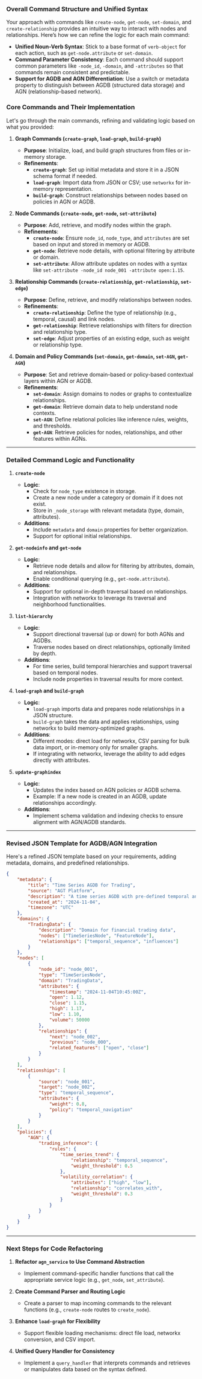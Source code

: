 
### Overall Command Structure and Unified Syntax

Your approach with commands like `create-node`, `get-node`, `set-domain`, and `create-relationship` provides an intuitive way to interact with nodes and relationships. Here’s how we can refine the logic for each main command:

- **Unified Noun-Verb Syntax**: Stick to a base format of `verb-object` for each action, such as `get-node.attribute` or `set-domain`.
- **Command Parameter Consistency**: Each command should support common parameters like `-node_id`, `-domain`, and `-attributes` so that commands remain consistent and predictable.
- **Support for AGDB and AGN Differentiation**: Use a switch or metadata property to distinguish between AGDB (structured data storage) and AGN (relationship-based network).

### Core Commands and Their Implementation

Let's go through the main commands, refining and validating logic based on what you provided:

1. **Graph Commands (`create-graph`, `load-graph`, `build-graph`)**

   - **Purpose**: Initialize, load, and build graph structures from files or in-memory storage.
   - **Refinements**:
     - **`create-graph`**: Set up initial metadata and store it in a JSON schema format if needed.
     - **`load-graph`**: Import data from JSON or CSV; use `networkx` for in-memory representation.
     - **`build-graph`**: Construct relationships between nodes based on policies in AGN or AGDB.
   
2. **Node Commands (`create-node`, `get-node`, `set-attribute`)**

   - **Purpose**: Add, retrieve, and modify nodes within the graph.
   - **Refinements**:
     - **`create-node`**: Ensure `node_id`, `node_type`, and `attributes` are set based on input and stored in memory or AGDB.
     - **`get-node`**: Retrieve node details, with optional filtering by attribute or domain.
     - **`set-attribute`**: Allow attribute updates on nodes with a syntax like `set-attribute -node_id node_001 -attribute open:1.15`.

3. **Relationship Commands (`create-relationship`, `get-relationship`, `set-edge`)**

   - **Purpose**: Define, retrieve, and modify relationships between nodes.
   - **Refinements**:
     - **`create-relationship`**: Define the type of relationship (e.g., temporal, causal) and link nodes.
     - **`get-relationship`**: Retrieve relationships with filters for direction and relationship type.
     - **`set-edge`**: Adjust properties of an existing edge, such as weight or relationship type.

4. **Domain and Policy Commands (`set-domain`, `get-domain`, `set-AGN`, `get-AGN`)**

   - **Purpose**: Set and retrieve domain-based or policy-based contextual layers within AGN or AGDB.
   - **Refinements**:
     - **`set-domain`**: Assign domains to nodes or graphs to contextualize relationships.
     - **`get-domain`**: Retrieve domain data to help understand node contexts.
     - **`set-AGN`**: Define relational policies like inference rules, weights, and thresholds.
     - **`get-AGN`**: Retrieve policies for nodes, relationships, and other features within AGNs.

---

### Detailed Command Logic and Functionality

1. **`create-node`**

   - **Logic**: 
     - Check for `node_type` existence in storage.
     - Create a new node under a category or domain if it does not exist.
     - Store in `_node_storage` with relevant metadata (type, domain, attributes).
   - **Additions**:
     - Include `metadata` and `domain` properties for better organization.
     - Support for optional initial relationships.

2. **`get-nodeinfo` and `get-node`**

   - **Logic**:
     - Retrieve node details and allow for filtering by attributes, domain, and relationships.
     - Enable conditional querying (e.g., `get-node.attribute`).
   - **Additions**:
     - Support for optional in-depth traversal based on relationships.
     - Integration with networkx to leverage its traversal and neighborhood functionalities.

3. **`list-hierarchy`**

   - **Logic**:
     - Support directional traversal (up or down) for both AGNs and AGDBs.
     - Traverse nodes based on direct relationships, optionally limited by depth.
   - **Additions**:
     - For time series, build temporal hierarchies and support traversal based on temporal nodes.
     - Include node properties in traversal results for more context.

4. **`load-graph` and `build-graph`**

   - **Logic**:
     - `load-graph` imports data and prepares node relationships in a JSON structure.
     - `build-graph` takes the data and applies relationships, using networkx to build memory-optimized graphs.
   - **Additions**:
     - Different modes: direct load for networkx, CSV parsing for bulk data import, or in-memory only for smaller graphs.
     - If integrating with networkx, leverage the ability to add edges directly with attributes.

5. **`update-graphindex`**

   - **Logic**:
     - Updates the index based on AGN policies or AGDB schema.
     - Example: If a new node is created in an AGDB, update relationships accordingly.
   - **Additions**:
     - Implement schema validation and indexing checks to ensure alignment with AGN/AGDB standards.

---

### Revised JSON Template for AGDB/AGN Integration

Here's a refined JSON template based on your requirements, adding metadata, domains, and predefined relationships.

```json
{
    "metadata": {
        "title": "Time Series AGDB for Trading",
        "source": "AGT Platform",
        "description": "A time series AGDB with pre-defined temporal and synthetic relationships.",
        "created_at": "2024-11-04",
        "timezone": "UTC"
    },
    "domains": {
        "TradingData": {
            "description": "Domain for financial trading data",
            "nodes": ["TimeSeriesNode", "FeatureNode"],
            "relationships": ["temporal_sequence", "influences"]
        }
    },
    "nodes": [
        {
            "node_id": "node_001",
            "type": "TimeSeriesNode",
            "domain": "TradingData",
            "attributes": {
                "timestamp": "2024-11-04T10:45:00Z",
                "open": 1.12,
                "close": 1.15,
                "high": 1.17,
                "low": 1.10,
                "volume": 50000
            },
            "relationships": {
                "next": "node_002",
                "previous": "node_000",
                "related_features": ["open", "close"]
            }
        }
    ],
    "relationships": [
        {
            "source": "node_001",
            "target": "node_002",
            "type": "temporal_sequence",
            "attributes": {
                "weight": 0.8,
                "policy": "temporal_navigation"
            }
        }
    ],
    "policies": {
        "AGN": {
            "trading_inference": {
                "rules": {
                    "time_series_trend": {
                        "relationship": "temporal_sequence",
                        "weight_threshold": 0.5
                    },
                    "volatility_correlation": {
                        "attributes": ["high", "low"],
                        "relationship": "correlates_with",
                        "weight_threshold": 0.3
                    }
                }
            }
        }
    }
}
```

---

### Next Steps for Code Refactoring

1. **Refactor `agn_service` to Use Command Abstraction**
   - Implement command-specific handler functions that call the appropriate service logic (e.g., `get_node`, `set_attribute`).

2. **Create Command Parser and Routing Logic**
   - Create a parser to map incoming commands to the relevant functions (e.g., `create-node` routes to `create_node`).

3. **Enhance `load-graph` for Flexibility**
   - Support flexible loading mechanisms: direct file load, networkx conversion, and CSV import.

4. **Unified Query Handler for Consistency**
   - Implement a `query_handler` that interprets commands and retrieves or manipulates data based on the syntax defined.

